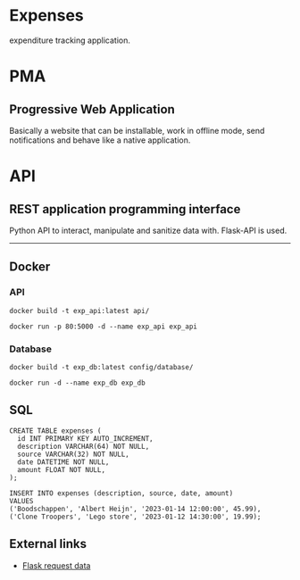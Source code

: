 # Expenses
expenditure tracking application.

# PMA
## Progressive Web Application

Basically a website that can be installable, work in offline mode, send notifications and behave like a native application.

# API
## REST application programming interface

Python API to interact, manipulate and sanitize data with.
Flask-API is used.

---

## Docker


### API

`docker build -t exp_api:latest api/`

`docker run -p 80:5000 -d --name exp_api exp_api`


### Database

`docker build -t exp_db:latest config/database/`

`docker run -d --name exp_db exp_db`

## SQL

```
CREATE TABLE expenses (
  id INT PRIMARY KEY AUTO_INCREMENT,
  description VARCHAR(64) NOT NULL,
  source VARCHAR(32) NOT NULL,
  date DATETIME NOT NULL,
  amount FLOAT NOT NULL,
);
```

```
INSERT INTO expenses (description, source, date, amount)
VALUES
('Boodschappen', 'Albert Heijn', '2023-01-14 12:00:00', 45.99),
('Clone Troopers', 'Lego store', '2023-01-12 14:30:00', 19.99);
```

## External links

* [Flask request data](https://stackoverflow.com/questions/10434599/get-the-data-received-in-a-flask-request)